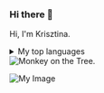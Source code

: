 ### Hi there 👋

Hi, I'm Krisztina. 
<details>
<summary>My top languages</summary>

| Rank | Languages |
|-----:|-----------|
|     1| Python|
|     2| C#                |
|     3| SQL, SQLite       |
|     4| Html, CSS, Django       |
|     4| PHP      |
  
</details>


<!--
**KRussellE/KRussellE** is a ✨ _special_ ✨ repository because its `README.md` (this file) appears on your GitHub profile.

Here are some ideas to get you started:

- 🔭 I’m currently working on ...
- 🌱 I’m currently learning ...
- 👯 I’m looking to collaborate on ...
- 🤔 I’m looking for help with ...
- 💬 Ask me about ...
- 📫 How to reach me: ...
- 😄 Pronouns: ...
- ⚡ Fun fact: ...
-->

<picture>
  <source media="(prefers-color-scheme: dark)" srcset="https://github.com/KRussellE/KRussellE/issues/1#issue-1570258000">
  <source media="(prefers-color-scheme: light)" srcset="https://github.com/KRussellE/KRussellE/issues/1#issue-1570258000">
  <img alt="Monkey on the Tree." src="https://github.com/KRussellE/KRussellE/issues/1#issue-1570258000">
</picture>

![My Image](../images/my-image.jpg)
